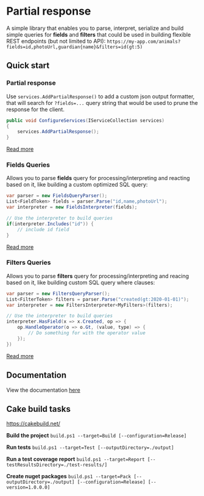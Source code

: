 ﻿# Partial response

A simple library that enables you to parse, interpret, serialize and build simple queries for **fields** and **filters** that could be used in building flexible REST endpoints (but not limited to API):
`https://my-app.com/animals?fields=id,photoUrl,guardian{name}&filters=id(gt:5)`


## Quick start

### Partial response

Use `services.AddPartialResponse()` to add a custom json output formatter, that will search for `?fields=...` query string that would be used to prune the response for the client.
```csharp
public void ConfigureServices(IServiceCollection services)
{
    services.AddPartialResponse();
}
```
[Read more](./docs/partial_response.md)

### Fields Queries
Allows you to parse **fields** query for processing/interpreting and reacting based on it, like building a custom optimized SQL query:
```csharp
var parser = new FieldsQueryParser();
List<FieldToken> fields = parser.Parse("id,name,photoUrl");
var interpreter = new FieldsInterpreter(fields);

// Use the interpreter to build queries
if(interpreter.Includes("id")) {
    // include id field
}
```
[Read more](./docs/fields.md)

### Filters Queries
Allows you to parse **filters** query for processing/interpreting and reacing based on it, like building custom SQL query where clauses:
```csharp
var parser = new FiltersQueryParser();
List<FilterToken> filters = parser.Parse("created(gt:2020-01-01)");
var interpreter = new FiltersInterpreter<MyFilters>(filters);

// Use the interpreter to build queries
interpreter.HasField(x => x.Created, op => {
    op.HandleOperator(o => o.Gt, (value, type) => {
        // Do something for with the operator value
    });
})
```
[Read more](./docs/filters.md)

## Documentation
View the documentation [here](./docs/index.md)

## Cake build tasks
https://cakebuild.net/

**Build the project**
`build.ps1 --target=Build [--configuration=Release]`

**Run tests**
`build.ps1 --target=Test [--outputDirectory=./output]`

**Run a test coverage report**
`build.ps1 --target=Report [--testResultsDirectory=./test-results/]`

**Create nuget packages**
`build.ps1 --target=Pack [--outputDirectory=./output] [--configuration=Release] [--version=1.0.0.0]`